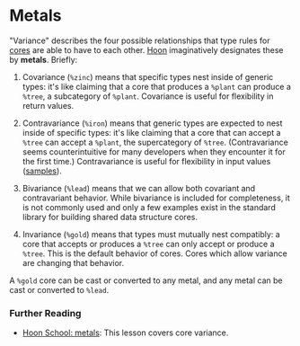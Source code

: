 # Metals

"Variance" describes the four possible relationships that type rules for [cores](core.md) are able to have to each other. [Hoon](hoon.md) imaginatively designates these by **metals**. Briefly:

1. Covariance (`%zinc`) means that specific types nest inside of generic types: it's like claiming that a core that produces a `%plant` can produce a `%tree`, a subcategory of `%plant`. Covariance is useful for flexibility in return values.

2. Contravariance (`%iron`) means that generic types are expected to nest inside of specific types: it's like claiming that a core that can accept a `%tree` can accept a `%plant`, the supercategory of `%tree`. (Contravariance seems counterintuitive for many developers when they encounter it for the first time.) Contravariance is useful for flexibility in input values ([samples](sample.md)).

3. Bivariance (`%lead`) means that we can allow both covariant and contravariant behavior. While bivariance is included for completeness, it is not commonly used and only a few examples exist in the standard library for building shared data structure cores.

4. Invariance (`%gold`) means that types must mutually nest compatibly: a core that accepts or produces a `%tree` can only accept or produce a `%tree`. This is the default behavior of cores. Cores which allow variance are changing that behavior.

A `%gold` core can be cast or converted to any metal, and any metal can be cast or converted to `%lead`.


### Further Reading

- [Hoon School: metals](../courses/hoon-school/R-metals.md): This lesson covers core variance.
